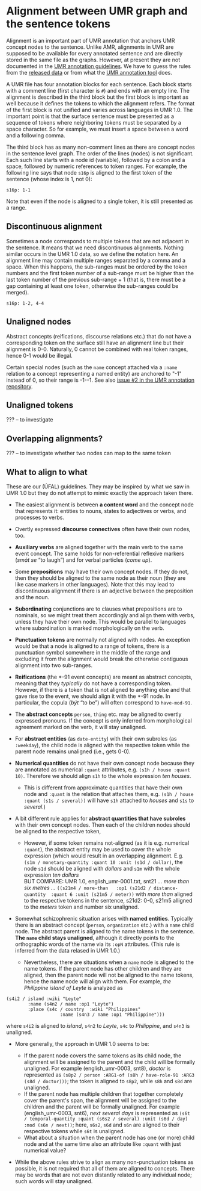 # Alignment between UMR graph and the sentence tokens

Alignment is an important part of UMR annotation that anchors UMR concept
nodes to the sentence. Unlike AMR, alignments in UMR are supposed to be
available for every annotated sentence and are directly stored in the same
file as the graphs. However, at present they are not documented in the [UMR
annotation
guidelines](https://github.com/umr4nlp/umr-guidelines/blob/master/guidelines.md).
We have to guess the rules from the [released
data](http://hdl.handle.net/11234/1-5198) or from what the [UMR annotation
tool](https://github.com/jinzhao3611/umr-annotation-tool) does.

A UMR file has four annotation blocks for each sentence. Each block starts
with a comment line (first character is `#`) and ends with an empty line. The
alignment is described in the third block but the first block is important as
well because it defines the tokens to which the alignment refers. The format
of the first block is not unified and varies across languages in UMR 1.0. The
important point is that the surface sentence must be presented as a sequence
of tokens where neighboring tokens must be separated by a space character. So
for example, we must insert a space between a word and a following comma.

The third block has as many non-comment lines as there are concept nodes in
the sentence level graph. The order of the lines (nodes) is not significant.
Each such line starts with a node id (variable), followed by a colon and a
space, followed by numeric references to token ranges. For example, the
following line says that node `s16p` is aligned to the first token of the
sentence (whose index is 1, not 0):

```
s16p: 1-1
```

Note that even if the node is aligned to a single token, it is still
presented as a range.

## Discontinuous alignment

Sometimes a node corresponds to multiple tokens that are not adjacent in the
sentence. It means that we need discontinuous alignments. Nothing similar
occurs in the UMR 1.0 data, so we define the notation here. An alignment line
may contain multiple ranges separated by a comma and a space. When this
happens, the sub-ranges must be ordered by the token numbers and the first
token number of a sub-range must be higher than the last token number of the
previous sub-range + 1 (that is, there must be a gap containing at least one
token, otherwise the sub-ranges could be merged).

```
s16p: 1-2, 4-4
```

## Unaligned nodes

Abstract concepts (reifications, discourse relations etc.) that do not have a
corresponding token on the surface still have an alignment line but their
alignment is 0-0. Naturally, 0 cannot be combined with real token ranges,
hence 0-1 would be illegal.

Certain special nodes (such as the `name` concept attached via a `:name`
relation to a concept representing a named entity) are anchored to "-1"
instead of 0, so their range is -1--1. See also [issue #2 in the UMR
annotation repository](https://github.com/cu-clear/UMR-Annotation/issues/2).

## Unaligned tokens

??? – to investigate

## Overlapping alignments?

??? – to investigate whether two nodes can map to the same token

## What to align to what

These are our (ÚFAL) guidelines. They may be inspired by what we saw in UMR
1.0 but they do not attempt to mimic exactly the approach taken there.

* The easiest alignment is between **a content word** and the concept node that
represents it: entities to nouns, states to adjectives or verbs, and
processes to verbs.

* Overtly expressed **discourse connectives** often have their own nodes, too.

* **Auxiliary verbs** are aligned together with the main verb to the same event
concept. The same holds for non-referential reflexive markers (_smát se_ “to
laugh”) and for verbal particles (_come up_).

* Some **prepositions** may have their own concept nodes. If they do not, then
they should be aligned to the same node as their noun (they are like case
markers in other languages). Note that this may lead to discontinuous
alignment if there is an adjective between the preposition and the noun.

* **Subordinating** conjunctions are to clauses what prepositions are to
nominals, so we might treat them accordingly and align them with verbs,
unless they have their own node. This would be parallel to languages where
subordination is marked morphologically on the verb.

* **Punctuation tokens** are normally not aligned with nodes. An exception would
be that a node is aligned to a range of tokens, there is a punctuation symbol
somewhere in the middle of the range and excluding it from the alignment
would break the otherwise contiguous alignment into two sub-ranges.

* **Reifications** (the \*-91 event concepts) are meant as abstract concepts,
meaning that they _typically_ do not have a corresponding token. However, if
there is a token that is not aligned to anything else and that gave rise to
the event, we should align it with the \*-91 node. In particular, the copula
(_být_ “to be”) will often correspond to `have-mod-91`.

* The **abstract concepts** `person`, `thing` etc. may be aligned to overtly
expressed pronouns. If the concept is only inferred from morphological
agreement marked on the verb, it will stay unaligned.

* For **abstract entities** (as `date-entity`) with their own subroles (as `:weekday`), the child node is aligned with the respective token while the parent node remains unaligned (i.e., gets 0-0).  

* **Numerical quantities** do not have their own concept node because they are
annotated as numerical `:quant` attributes, e.g. `(s1h / house :quant 10)`.
Therefore we should align `s1h` to the whole expression _ten houses_.   
   * This is different from approximate quantities that have their own node and
   `:quant` is the relation that attaches them, e.g. `(s1h / house :quant (s1s /
    several))` will have `s1h` attached to _houses_ and `s1s` to _several_.)

* A bit different rule applies for **abstract quantities that have subroles** with their own concept nodes. Then each of the children nodes should be aligned to the respective token, 
   * However, if some token remains not-aligned (as it is e.g. numerical `:quant`), the abstract entity may be used to cover the whole expression (which would result in an overlapping alignment. E.g. `(s1m / monetary-quantity :quant 10 :unit (s1d / dollar)`, the node `s1d` should be aligned with _dollars_ and `s1m` with the   whole expression _ten dollars_        
   BUT COMPARE: UMR 1.0, english_umr-0001.txt, snt21 _... more than six metres ..._ `((s21m4 / more-than  
                                    :op1 (s21d2 / distance-quantity 
                                                 :quant 6 :unit (s21m5 / meter))`
 with _more than_ aligned to the respective tokens in the sentence,  s21d2: 0-0,  s21m5 alligned to the _meters_ token and number six unaligned.

* Somewhat schizophrenic situation arises with **named entities**. Typically
there is an abstract concept (`person`, `organization` etc.) with a `name`
child node. The abstract parent is aligned to the name tokens in the
sentence. **The `name` child stays unaligned**, although it directly points to
the orthographic words of the name via its `:opN` attributes. (This rule is
inferred from the data relased in UMR 1.0.)
  * Nevertheless, there are situations when a `name` node is aligned to
    the name tokens. If the parent node has other children and they are
    aligned, then the parent node will not be aligned to the name tokens,
    hence the name node will align with them. For example, _the Philippine
    island of Leyte_ is analyzed as  
```    
(s4i2 / island :wiki "Leyte"  
        :name (s4n2 / name :op1 "Leyte")  
        :place (s4c / country  :wiki "Philippines"  
                    :name (s4n3 / name :op1 "Philippine")))
```    

  where `s4i2` is aligned to _island_, `s4n2` to _Leyte_, `s4c` to
    _Philippine_, and `s4n3` is unaligned.

* More generally, the approach in UMR 1.0 seems to be:
  * If the parent node covers the same tokens as its child node, the alignment
    will be assigned to the parent and the child will be formally unaligned.
    For example (english_umr-0003, snt8), _doctor_ is represented as
    `(s8p2 / person :ARG1-of (s8h / have-role-91 :ARG3 (s8d / doctor)))`;
    the token is aligned to `s8p2`, while `s8h` and `s8d` are unaligned.
  * If the parent node has multiple children that together completely cover
    the parent's span, the alignment will be assigned to the children and the
    parent will be formally unaligned. For example (english_umr-0003, snt6),
    _next several days_ is represented as
    `(s6t / temporal-quantity :quant (s6s2 / several) :unit (s6d / day) :mod (s6n / next))`;
    here, `s6s2`, `s6d` and `s6n` are aligned to their respective tokens while
    `s6t` is unaligned.
  * What about a situation when the parent node has one (or more) child node and at the same time also an attribute like `:quant` with just numerical value?

* While the above rules strive to align as many non-punctuation tokens as
possible, it is not required that all of them are aligned to concepts. There
may be words that are not even distantly related to any individual node; such
words will stay unaligned.
